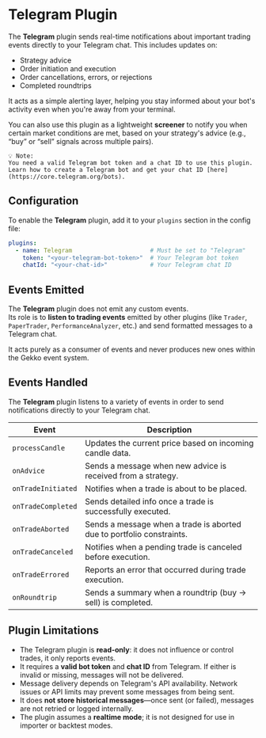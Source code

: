 # Telegram Plugin

The **Telegram** plugin sends real-time notifications about important trading events directly to your Telegram chat. This includes updates on:

- Strategy advice
- Order initiation and execution
- Order cancellations, errors, or rejections
- Completed roundtrips

It acts as a simple alerting layer, helping you stay informed about your bot's activity even when you're away from your terminal.

You can also use this plugin as a lightweight **screener** to notify you when certain market conditions are met, based on your strategy's advice (e.g., “buy” or “sell” signals across multiple pairs).

```
💡 Note:
You need a valid Telegram bot token and a chat ID to use this plugin.
Learn how to create a Telegram bot and get your chat ID [here](https://core.telegram.org/bots).
```

## Configuration

To enable the **Telegram** plugin, add it to your `plugins` section in the config file:

```yaml
plugins:
  - name: Telegram                      # Must be set to "Telegram"
    token: "<your-telegram-bot-token>"  # Your Telegram bot token
    chatId: "<your-chat-id>"            # Your Telegram chat ID
```
## Events Emitted

The **Telegram** plugin does not emit any custom events.  
Its role is to **listen to trading events** emitted by other plugins (like `Trader`, `PaperTrader`, `PerformanceAnalyzer`, etc.) and send formatted messages to a Telegram chat.

It acts purely as a consumer of events and never produces new ones within the Gekko event system.


## Events Handled

The **Telegram** plugin listens to a variety of events in order to send notifications directly to your Telegram chat.

| Event                  | Description                                                                |
|------------------------|----------------------------------------------------------------------------|
| `processCandle`        | Updates the current price based on incoming candle data.                   |
| `onAdvice`             | Sends a message when new advice is received from a strategy.               |
| `onTradeInitiated`     | Notifies when a trade is about to be placed.                               |
| `onTradeCompleted`     | Sends detailed info once a trade is successfully executed.                 |
| `onTradeAborted`       | Sends a message when a trade is aborted due to portfolio constraints.      |
| `onTradeCanceled`      | Notifies when a pending trade is canceled before execution.                |
| `onTradeErrored`       | Reports an error that occurred during trade execution.                     |
| `onRoundtrip`          | Sends a summary when a roundtrip (buy → sell) is completed.                |

## Plugin Limitations

- The Telegram plugin is **read-only**: it does not influence or control trades, it only reports events.
- It requires a **valid bot token** and **chat ID** from Telegram. If either is invalid or missing, messages will not be delivered.
- Message delivery depends on Telegram's API availability. Network issues or API limits may prevent some messages from being sent.
- It does **not store historical messages**—once sent (or failed), messages are not retried or logged internally.
- The plugin assumes a **realtime mode**; it is not designed for use in importer or backtest modes.

